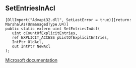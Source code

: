 ## SetEntriesInAcl

```
[DllImport("Advapi32.dll", SetLastError = true)][return: MarshalAs(UnmanagedType.U4)]
public static extern uint SetEntriesInAcl(
   uint cCountOfExplicitEntries,
   ref EXPLICIT_ACCESS pListOfExplicitEntries,
   IntPtr OldAcl,
   out IntPtr NewAcl
);
```

[Microsoft documentation](https://docs.microsoft.com/en-us/windows/win32/api/winbase/nf-winbase-setentriesinacla)
